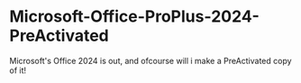 # Microsoft-Office-ProPlus-2024-PreActivated
Microsoft's Office 2024 is out, and ofcourse will i make a PreActivated copy of it!
